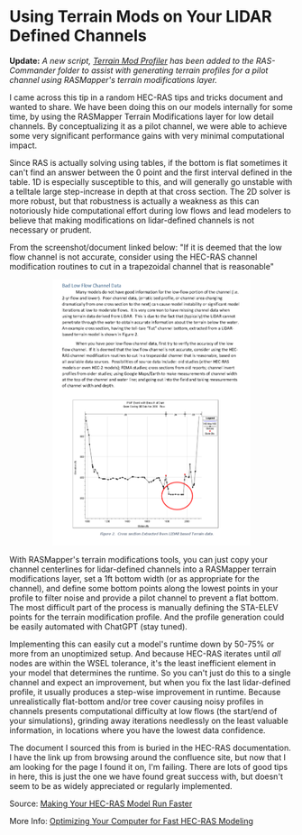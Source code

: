 # Using Terrain Mods on Your LIDAR Defined Channels

**Update:**  _A new script, [Terrain Mod Profiler](https://github.com/billk-FM/HEC-Commander/tree/main/RAS-Commander/Terrain_Mod_Profiler) has been added to the RAS-Commander folder to assist with generating terrain profiles for a pilot channel using RASMapper's terrain modifications layer._

I came across this tip in a random HEC-RAS tips and tricks document and wanted to share. We have been doing this on our models internally for some time, by using the RASMapper Terrain Modifications layer for low detail channels. By conceptualizing it as a pilot channel, we were able to achieve some very significant performance gains with very minimal computational impact.

Since RAS is actually solving using tables, if the bottom is flat sometimes it can't find an answer between the 0 point and the first interval defined in the table. 1D is especially susceptible to this, and will generally go unstable with a telltale large step-increase in depth at that cross section. The 2D solver is more robust, but that robustness is actually a weakness as this can notoriously hide computational effort during low flows and lead modelers to believe that making modifications on lidar-defined channels is not necessary or prudent.

From the screenshot/document linked below:
"If it is deemed that the low flow channel is not accurate, consider using the HEC-RAS channel modification routines to cut in a trapezoidal channel that is reasonable"

<p align="center">
  <img src="img/LowDetailTerrainMods.png" width=70%>
</p>

With RASMapper's terrain modifications tools, you can just copy your channel centerlines for lidar-defined channels into a RASMapper terrain modifications layer, set a 1ft bottom width (or as appropriate for the channel), and define some bottom points along the lowest points in your profile to filter noise and provide a pilot channel to prevent a flat bottom. The most difficult part of the process is manually defining the STA-ELEV points for the terrain modification profile. And the profile generation could be easily automated with ChatGPT (stay tuned).

Implementing this can easily cut a model's runtime down by 50-75% or more from an unoptimized setup. And because HEC-RAS iterates until *all* nodes are within the WSEL tolerance, it's the least inefficient element in your model that determines the runtime. So you can't just do this to a single channel and expect an improvement, but when you fix the last lidar-defined profile, it usually produces a step-wise improvement in runtime. Because unrealistically flat-bottom and/or tree cover causing noisy profiles in channels presents computational difficulty at low flows (the start/end of your simulations), grinding away iterations needlessly on the least valuable information, in locations where you have the lowest data confidence.

The document I sourced this from is buried in the HEC-RAS documentation. I have the link up from browsing around the confluence site, but now that I am looking for the page I found it on, I'm failing. There are lots of good tips in here, this is just the one we have found great success with, but doesn't seem to be as widely appreciated or regularly implemented.

Source: [Making Your HEC-RAS Model Run Faster](https://www.hec.usace.army.mil/confluence/rasdocs/hgt/files/latest/91881845/105585053/2/1658159468274/Making+HEC-RASModels+Run+Faster.pdf)

More Info: [Optimizing Your Computer for Fast HEC-RAS Modeling](https://www.kleinschmidtgroup.com/ras-post/optimizing-your-computer-for-fast-hec-ras-modeling/)
